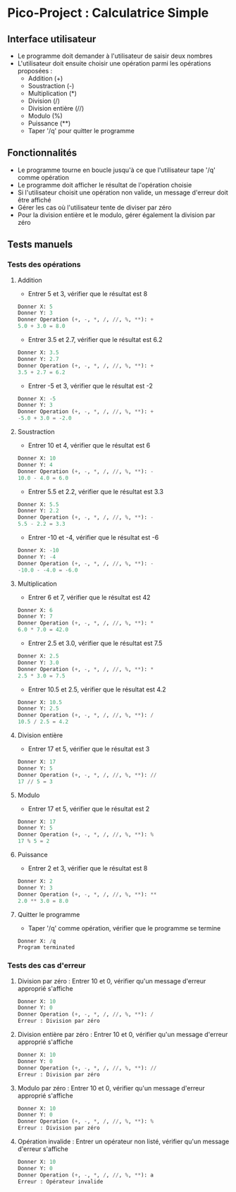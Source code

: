 # Pico-Project : Calculatrice Simple

## Interface utilisateur

- Le programme doit demander à l'utilisateur de saisir deux nombres
- L'utilisateur doit ensuite choisir une opération parmi les opérations proposées :
  - Addition (+)
  - Soustraction (-)
  - Multiplication (*)
  - Division (/)
  - Division entière (//)
  - Modulo (%)
  - Puissance (**)
  - Taper '/q' pour quitter le programme

## Fonctionnalités

- Le programme tourne en boucle jusqu'à ce que l'utilisateur tape '/q' comme opération
- Le programme doit afficher le résultat de l'opération choisie
- Si l'utilisateur choisit une opération non valide, un message d'erreur doit être affiché
- Gérer les cas où l'utilisateur tente de diviser par zéro
- Pour la division entière et le modulo, gérer également la division par zéro

## Tests manuels

### Tests des opérations

1. Addition
   - Entrer 5 et 3, vérifier que le résultat est 8

   ```python
   Donner X: 5
   Donner Y: 3
   Donner Operation (+, -, *, /, //, %, **): +
   5.0 + 3.0 = 8.0
   ```

   - Entrer 3.5 et 2.7, vérifier que le résultat est 6.2

   ```python
   Donner X: 3.5
   Donner Y: 2.7
   Donner Operation (+, -, *, /, //, %, **): +
   3.5 + 2.7 = 6.2
   ```

   - Entrer -5 et 3, vérifier que le résultat est -2

   ```python
   Donner X: -5
   Donner Y: 3
   Donner Operation (+, -, *, /, //, %, **): +
   -5.0 + 3.0 = -2.0
   ```

2. Soustraction
   - Entrer 10 et 4, vérifier que le résultat est 6

   ```python
   Donner X: 10
   Donner Y: 4
   Donner Operation (+, -, *, /, //, %, **): -
   10.0 - 4.0 = 6.0
   ```

   - Entrer 5.5 et 2.2, vérifier que le résultat est 3.3

   ```python
   Donner X: 5.5
   Donner Y: 2.2
   Donner Operation (+, -, *, /, //, %, **): -
   5.5 - 2.2 = 3.3
   ```

   - Entrer -10 et -4, vérifier que le résultat est -6

   ```python
   Donner X: -10
   Donner Y: -4
   Donner Operation (+, -, *, /, //, %, **): -
   -10.0 - -4.0 = -6.0
   ```

3. Multiplication
   - Entrer 6 et 7, vérifier que le résultat est 42

   ```python
   Donner X: 6
   Donner Y: 7
   Donner Operation (+, -, *, /, //, %, **): *
   6.0 * 7.0 = 42.0
   ```

   - Entrer 2.5 et 3.0, vérifier que le résultat est 7.5

   ```python
   Donner X: 2.5
   Donner Y: 3.0
   Donner Operation (+, -, *, /, //, %, **): *
   2.5 * 3.0 = 7.5
   ```

   - Entrer 10.5 et 2.5, vérifier que le résultat est 4.2

   ```python
   Donner X: 10.5
   Donner Y: 2.5
   Donner Operation (+, -, *, /, //, %, **): /
   10.5 / 2.5 = 4.2
   ```

5. Division entière
   - Entrer 17 et 5, vérifier que le résultat est 3

   ```python
   Donner X: 17
   Donner Y: 5
   Donner Operation (+, -, *, /, //, %, **): //
   17 // 5 = 3
   ```

6. Modulo
   - Entrer 17 et 5, vérifier que le résultat est 2

   ```python
   Donner X: 17
   Donner Y: 5
   Donner Operation (+, -, *, /, //, %, **): %
   17 % 5 = 2
   ```

7. Puissance
   - Entrer 2 et 3, vérifier que le résultat est 8

   ```python
   Donner X: 2
   Donner Y: 3
   Donner Operation (+, -, *, /, //, %, **): **
   2.0 ** 3.0 = 8.0
   ```

8. Quitter le programme
   - Taper '/q' comme opération, vérifier que le programme se termine

   ```python
   Donner X: /q
   Program terminated
   ```

### Tests des cas d'erreur

1. Division par zéro : Entrer 10 et 0, vérifier qu'un message d'erreur approprié s'affiche

   ```python
   Donner X: 10
   Donner Y: 0
   Donner Operation (+, -, *, /, //, %, **): /
   Erreur : Division par zéro
   ```

2. Division entière par zéro : Entrer 10 et 0, vérifier qu'un message d'erreur approprié s'affiche

   ```python
   Donner X: 10
   Donner Y: 0
   Donner Operation (+, -, *, /, //, %, **): //
   Erreur : Division par zéro
   ```

3. Modulo par zéro : Entrer 10 et 0, vérifier qu'un message d'erreur approprié s'affiche

   ```python
   Donner X: 10
   Donner Y: 0
   Donner Operation (+, -, *, /, //, %, **): %
   Erreur : Division par zéro
   ```

4. Opération invalide : Entrer un opérateur non listé, vérifier qu'un message d'erreur s'affiche

   ```python
   Donner X: 10
   Donner Y: 0
   Donner Operation (+, -, *, /, //, %, **): a
   Erreur : Opérateur invalide
   ```
